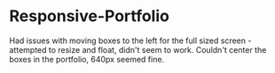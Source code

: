# Responsive-Portfolio
Had issues with moving boxes to the left for the full sized screen - attempted to resize and float, didn't seem to work.
Couldn't center the boxes in the portfolio,
640px seemed fine. 
